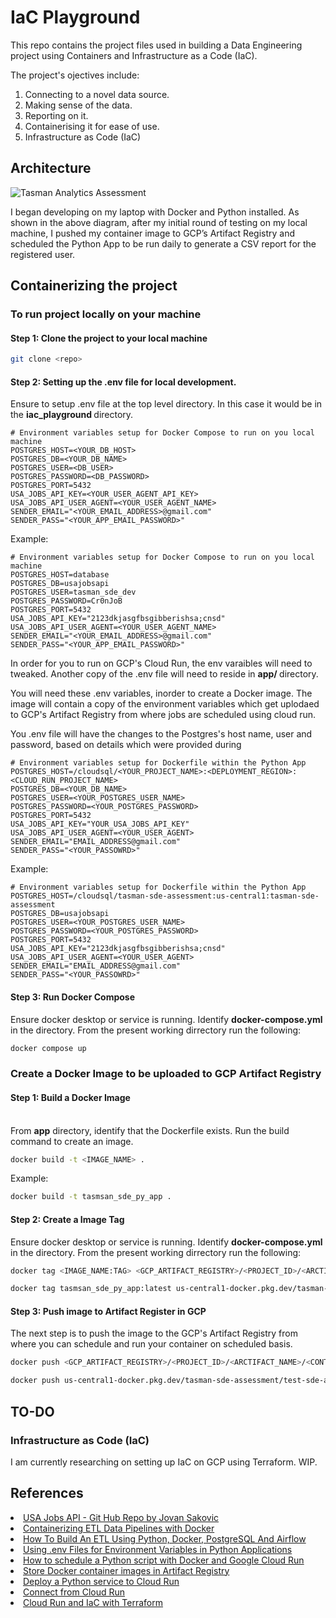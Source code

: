 # IaC Playground

This repo contains the project files used in building a Data Engineering project using Containers and Infrastructure as a Code (IaC).

The project's ojectives include:
<ol>

  <li> Connecting to a novel data source. </li>
  <li> Making sense of the data. </li>
  <li> Reporting on it. </li>
  <li> Containerising it for ease of use. </li>
  <li> Infrastructure as Code (IaC) </li>

</ol>

## Architecture

![Tasman Analytics Assessment](https://user-images.githubusercontent.com/5483776/219330930-3caf07d6-afae-4757-b99c-d483e856d1c0.png)


I began developing on my laptop with Docker and Python installed. As shown in the above diagram, after my initial round of testing on my local machine, I pushed my container image to GCP’s Artifact Registry and scheduled the Python App to be run daily to generate a CSV report for the registered user.


## Containerizing the project

### To run project locally on your machine

#### Step 1: Clone the project to your local machine </li>

```bash
git clone <repo>
```

#### Step 2: Setting up the .env file for local development.

Ensure to setup .env file at the top level directory. In this case it would be in the <b> iac_playground </b> directory.

```.env
# Environment variables setup for Docker Compose to run on you local machine
POSTGRES_HOST=<YOUR_DB_HOST>
POSTGRES_DB=<YOUR_DB_NAME>
POSTGRES_USER=<DB_USER>
POSTGRES_PASSWORD=<DB_PASSWORD>
POSTGRES_PORT=5432
USA_JOBS_API_KEY=<YOUR_USER_AGENT_API_KEY>
USA_JOBS_API_USER_AGENT=<YOUR_USER_AGENT_NAME>
SENDER_EMAIL="<YOUR_EMAIL_ADDRESS>@gmail.com"
SENDER_PASS="<YOUR_APP_EMAIL_PASSWORD>"
```

Example:

```.env
# Environment variables setup for Docker Compose to run on you local machine
POSTGRES_HOST=database
POSTGRES_DB=usajobsapi
POSTGRES_USER=tasman_sde_dev
POSTGRES_PASSWORD=Cr0nJoB
POSTGRES_PORT=5432
USA_JOBS_API_KEY="2123dkjasgfbsgibberishsa;cnsd"
USA_JOBS_API_USER_AGENT=<YOUR_USER_AGENT_NAME>
SENDER_EMAIL="<YOUR_EMAIL_ADDRESS>@gmail.com"
SENDER_PASS="<YOUR_APP_EMAIL_PASSWORD>"
```

In order for you to run on GCP's Cloud Run, the env varaibles will need to tweaked. Another copy of the .env file will need to reside in <b> app/ </b> directory.

You will need these .env variables, inorder to create a Docker image. The image will contain a copy of the environment variables which get uplodaed to GCP's Artifact Registry from where jobs are scheduled using cloud run.

You .env file will have the changes to the Postgres's host name, user and password, based on details which were provided during 

```.env
# Environment variables setup for Dockerfile within the Python App
POSTGRES_HOST=/cloudsql/<YOUR_PROJECT_NAME>:<DEPLOYMENT_REGION>:<CLOUD_RUN_PROJECT_NAME>
POSTGRES_DB=<YOUR_DB_NAME>
POSTGRES_USER=<YOUR_POSTGRES_USER_NAME>
POSTGRES_PASSWORD=<YOUR_POSTGRES_PASSWORD>
POSTGRES_PORT=5432
USA_JOBS_API_KEY="YOUR_USA_JOBS_API_KEY"
USA_JOBS_API_USER_AGENT=<YOUR_USER_AGENT>
SENDER_EMAIL="EMAIL_ADDRESS@gmail.com"
SENDER_PASS="<YOUR_PASSOWRD>"
```

Example:

```.env
# Environment variables setup for Dockerfile within the Python App
POSTGRES_HOST=/cloudsql/tasman-sde-assessment:us-central1:tasman-sde-assessment
POSTGRES_DB=usajobsapi
POSTGRES_USER=<YOUR_POSTGRES_USER_NAME>
POSTGRES_PASSWORD=<YOUR_POSTGRES_PASSWORD>
POSTGRES_PORT=5432
USA_JOBS_API_KEY="2123dkjasgfbsgibberishsa;cnsd"
USA_JOBS_API_USER_AGENT=<YOUR_USER_AGENT>
SENDER_EMAIL="EMAIL_ADDRESS@gmail.com"
SENDER_PASS="<YOUR_PASSOWRD>"
```

#### Step 3: Run Docker Compose

Ensure docker desktop or service is running. Identify <b>docker-compose.yml</b> in the directory. From the present working dirrectory run the following:

```bash
docker compose up
```

### Create a Docker Image to be uploaded to GCP Artifact Registry

#### Step 1: Build a Docker Image

</br> From <b>app</b> directory, identify that the Dockerfile exists. Run the build command to create an image.

```bash
docker build -t <IMAGE_NAME> .
```

Example:

```bash
docker build -t tasmsan_sde_py_app .
```

#### Step 2: Create a Image Tag

Ensure docker desktop or service is running. Identify <b>docker-compose.yml</b> in the directory. From the present working dirrectory run the following:

```bash
docker tag <IMAGE_NAME:TAG> <GCP_ARTIFACT_REGISTRY>/<PROJECT_ID>/<ARCTIFACT_NAME>/<CONTAINER_APP_NAME>:<TAG>
```

```bash
docker tag tasmsan_sde_py_app:latest us-central1-docker.pkg.dev/tasman-sde-assessment/test-sde-artifact/tasman_sde_test_app:gcp
```

#### Step 3: Push image to Artifact Register in GCP

The next step is to push the image to the GCP's Artifact Registry from where you can schedule and run your container on scheduled basis.

```bash
docker push <GCP_ARTIFACT_REGISTRY>/<PROJECT_ID>/<ARCTIFACT_NAME>/<CONTAINER_APP_NAME>:<TAG>
```

```bash
docker push us-central1-docker.pkg.dev/tasman-sde-assessment/test-sde-artifact/tasman_sde_test_app:gcp
```

## TO-DO

### Infrastructure as Code (IaC)

I am currently researching on setting up IaC on GCP using Terraform. WIP.

## References

<li>
<a href = "https://github.com/sakce/usajobs-api"> USA Jobs API - Git Hub Repo by Jovan Sakovic</a>
</li>

<li>
<a href = "https://medium.com/@AaronSchlegel/containerizing-etl-data-pipelines-with-docker-9e30de90a313"> Containerizing ETL Data Pipelines with Docker </a>
</li>

<li>
<a href = "https://blog.mphomphego.co.za/blog/2022/01/09/How-to-build-an-ETL-using-Python-Docker-PostgreSQL-and-Airflow.html"> How To Build An ETL Using Python, Docker, PostgreSQL And Airflow </a>
</li>

<li>
<a href = "https://dev.to/jakewitcher/using-env-files-for-environment-variables-in-python-applications-55a1"> Using .env Files for Environment Variables in Python Applications </a>
</li>

<li>
<a href = "https://www.practiceprobs.com/blog/2022/12/15/how-to-schedule-a-python-script-with-docker-and-google-cloud/"> How to schedule a Python script with Docker and Google Cloud Run </a>
</li>

<li>
<a href = "https://cloud.google.com/artifact-registry/docs/docker/store-docker-container-images"> Store Docker container images in Artifact Registry </a>
</li>

<li>
<a href = "https://cloud.google.com/run/docs/quickstarts/build-and-deploy/deploy-python-service"> Deploy a Python service to Cloud Run </a>
</li>

<li>
<a href = "https://cloud.google.com/sql/docs/postgres/connect-run#console"> Connect from Cloud Run </a>
</li>

<li>
<a href = "https://outofdevops.com/posts/cloud-run-iac-with-terraform/"> Cloud Run and IaC with Terraform </a>
</li>
